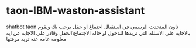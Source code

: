 # taon-IBM-waston-assistant
shatbot taon
تاون المتحدث الرسمي في استقبال اجتماع او حفل يرحب بك ويقوم بالاجابه على الاسئله التي تريدها للدخول او حاله الاجتماع\الحفل وقادر على الاجابه عن ايه معلومه عامه عنه تريد مرفتها
